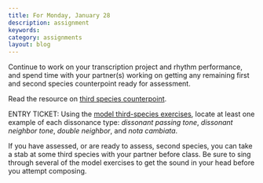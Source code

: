 ```yaml
---
title: For Monday, January 28
description: assignment
keywords: 
category: assignments
layout: blog
---
```


Continue to work on your transcription project and rhythm performance, and spend time with your partner(s) working on getting any remaining first and second species counterpoint ready for assessment.

Read the resource on [third species counterpoint][third].

ENTRY TICKET: Using the [model third-species exercises][models], locate at least one example of each dissonance type: *dissonant passing tone*, *dissonant neighbor tone*, *double neighbor*, and *nota cambiata*.

If you have assessed, or are ready to assess, second species, you can take a stab at some third species with your partner before class. Be sure to sing through several of the model exercises to get the sound in your head before you attempt composing.

[third]: http://kshaffer.github.com/musicianshipResources/thirdSpecies.html
[models]: /img/modelThirdSpecies.pdf